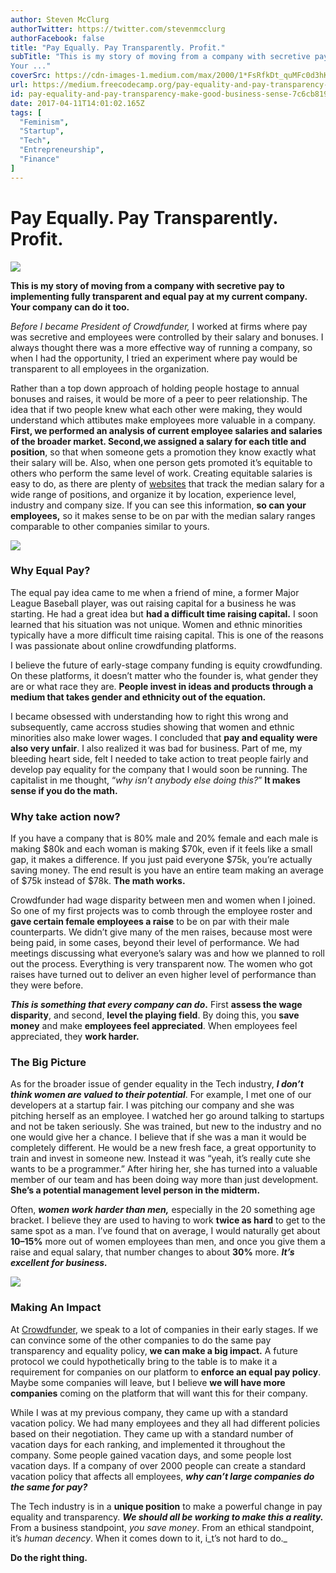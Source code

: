 ```yaml
---
author: Steven McClurg
authorTwitter: https://twitter.com/stevenmcclurg
authorFacebook: false
title: "Pay Equally. Pay Transparently. Profit."
subTitle: "This is my story of moving from a company with secretive pay to implementing fully transparent and equal pay at my current company.
Your ..."
coverSrc: https://cdn-images-1.medium.com/max/2000/1*FsRfkDt_quMFc0d3hKZB7A.jpeg
url: https://medium.freecodecamp.org/pay-equality-and-pay-transparency-make-good-business-sense-7c6cb819421c
id: pay-equality-and-pay-transparency-make-good-business-sense-7c6cb819421c
date: 2017-04-11T14:01:02.165Z
tags: [
  "Feminism",
  "Startup",
  "Tech",
  "Entrepreneurship",
  "Finance"
]
---
```

# Pay Equally. Pay Transparently. Profit.







![](https://cdn-images-1.medium.com/max/2000/1*FsRfkDt_quMFc0d3hKZB7A.jpeg)







**This is my story of moving from a company with secretive pay to implementing fully transparent and equal pay at my current company.  
Your company can do it too.**

_Before I became President of Crowdfunder,_ I worked at firms where pay was secretive and employees were controlled by their salary and bonuses. I always thought there was a more effective way of running a company, so when I had the opportunity, I tried an experiment where pay would be transparent to all employees in the organization.

Rather than a top down approach of holding people hostage to annual bonuses and raises, it would be more of a peer to peer relationship. The idea that if two people knew what each other were making, they would understand which attibutes make employees more valuable in a company. **First, we performed an analysis of current employee salaries and salaries of the broader market. Second,we assigned a salary for each title and position**, so that when someone gets a promotion they know exactly what their salary will be. Also, when one person gets promoted it’s equitable to others who perform the same level of work. Creating equitable salaries is easy to do, as there are plenty of [websites](http://www.comparably.com) that track the median salary for a wide range of positions, and organize it by location, experience level, industry and company size. If you can see this information, **so can your employees,** so it makes sense to be on par with the median salary ranges comparable to other companies similar to yours.



![](https://cdn-images-1.medium.com/max/1200/1*x0DagQuxNFXAHt33Vb-TwA.jpeg)



### Why Equal Pay?

The equal pay idea came to me when a friend of mine, a former Major League Baseball player, was out raising capital for a business he was starting. He had a great idea but **had a difficult time raising capital.** I soon learned that his situation was not unique. Women and ethnic minorities typically have a more difficult time raising capital. This is one of the reasons I was passionate about online crowdfunding platforms.

I believe the future of early-stage company funding is equity crowdfunding. On these platforms, it doesn’t matter who the founder is, what gender they are or what race they are. **People invest in ideas and products through a medium that takes gender and ethnicity out of the equation.**

I became obsessed with understanding how to right this wrong and subsequently, came accross studies showing that women and ethnic minorities also make lower wages. I concluded that **pay and equality were also very unfair**. I also realized it was bad for business. Part of me, my bleeding heart side, felt I needed to take action to treat people fairly and develop pay equality for the company that I would soon be running. The capitalist in me thought, “_why isn’t anybody else doing this?_” **It makes sense if you do the math.**

### **Why take action now?**

If you have a company that is 80% male and 20% female and each male is making $80k and each woman is making $70k, even if it feels like a small gap, it makes a difference. If you just paid everyone $75k, you’re actually saving money. The end result is you have an entire team making an average of $75k instead of $78k. **The math works.**

Crowdfunder had wage disparity between men and women when I joined. So one of my first projects was to comb through the employee roster and **gave certain female employees a raise** to be on par with their male counterparts. We didn’t give many of the men raises, because most were being paid, in some cases, beyond their level of performance. We had meetings discussing what everyone’s salary was and how we planned to roll out the process. Everything is very transparent now. The women who got raises have turned out to deliver an even higher level of performance than they were before.

**_This is something that every company can do_.** First **assess the wage disparity**, and second, **level the playing field**. By doing this, you **save money** and make **employees feel appreciated**. When employees feel appreciated, they **work harder.**

### The Big Picture

As for the broader issue of gender equality in the Tech industry, **_I don’t think women are valued to their potential_**. For example, I met one of our developers at a startup fair. I was pitching our company and she was pitching herself as an employee. I watched her go around talking to startups and not be taken seriously. She was trained, but new to the industry and no one would give her a chance. I believe that if she was a man it would be completely different. He would be a new fresh face, a great opportunity to train and invest in someone new. Instead it was “yeah, it’s really cute she wants to be a programmer.” After hiring her, she has turned into a valuable member of our team and has been doing way more than just development. **She’s a potential management level person in the midterm.**

Often, **_women work harder than men,_** especially in the 20 something age bracket. I believe they are used to having to work **twice as hard** to get to the same spot as a man. I’ve found that on average, I would naturally get about **10–15%** more out of women employees than men, and once you give them a raise and equal salary, that number changes to about **30%** more. **_It’s excellent for business._**



![](https://cdn-images-1.medium.com/max/1600/1*O_lnhgZmrgix6old-HjALw.jpeg)



### Making An Impact

At [Crowdfunder](http://www.crowdfunder.com), we speak to a lot of companies in their early stages. If we can convince some of the other companies to do the same pay transparency and equality policy, **we can make a big impact.** A future protocol we could hypothetically bring to the table is to make it a requirement for companies on our platform to **enforce an equal pay policy**. Maybe some companies will leave, but I believe **we will have more companies** coming on the platform that will want this for their company.

While I was at my previous company, they came up with a standard vacation policy. We had many employees and they all had different policies based on their negotiation. They came up with a standard number of vacation days for each ranking, and implemented it throughout the company. Some people gained vacation days, and some people lost vacation days. If a company of over 2000 people can create a standard vacation policy that affects all employees, **_why can’t large companies do the same for pay?_**

The Tech industry is in a **unique position** to make a powerful change in pay equality and transparency. **_We should all be working to make this a reality._** From a business standpoint, _you save money_. From an ethical standpoint, it’s _human decency_. When it comes down to it, i_t’s not hard to do._

**Do the right thing.**








